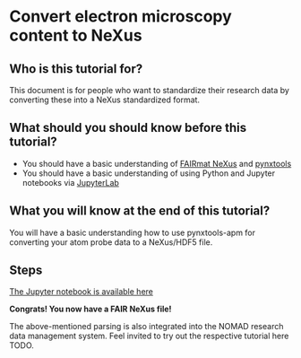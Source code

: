 # Convert electron microscopy content to NeXus

## Who is this tutorial for?

This document is for people who want to standardize their research data by converting these
into a NeXus standardized format.

## What should you should know before this tutorial?

- You should have a basic understanding of [FAIRmat NeXus](https://github.com/FAIRmat/nexus_definitions) and [pynxtools](https://github.com/FAIRmat/pynxtools)
- You should have a basic understanding of using Python and Jupyter notebooks via [JupyterLab](https://jupyter.org)

## What you will know at the end of this tutorial?

You will have a basic understanding how to use pynxtools-apm for converting your atom probe data to a NeXus/HDF5 file.

## Steps

[The Jupyter notebook is available here](https://github.com/FAIRmat-NFDI/pynxtools-em/blob/main/examples/HowToUseTutorial.ipynb)

**Congrats! You now have a FAIR NeXus file!**

The above-mentioned parsing is also integrated into the NOMAD research data management system.
Feel invited to try out the respective tutorial here TODO.
